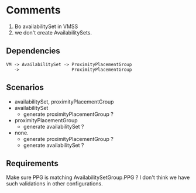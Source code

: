 # Comments

1. Bo availabilitySet in VMSS
1. we don't create AvailabilitySets.

## Dependencies

```
VM -> AvailabilitySet -> ProximityPlacementGroup
   ->                    ProximityPlacementGroup
```

## Scenarios

- availabilitySet, proximityPlacementGroup
- availabilitySet
  - generate proximityPlacementGroup ?
- proximityPlacementGroup
  - generate availabilitySet ?
- none.
  - generate proximityPlacementGroup ?
  - generate availabilitySet ?

## Requirements

Make sure PPG is matching AvailabilitySetGroup.PPG ? I don't think we have such validations in other configurations.